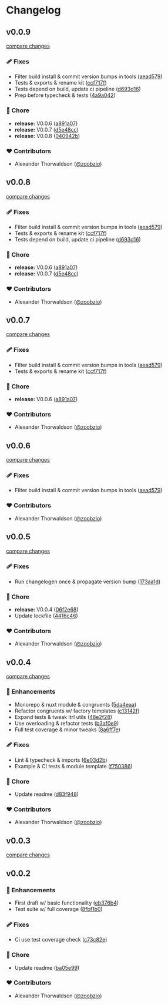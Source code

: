 # Changelog


## v0.0.9

[compare changes](https://github.com/zoobzio/ltrl/compare/v0.0.5...v0.0.9)

### 🩹 Fixes

- Filter build install & commit version bumps in tools ([aead579](https://github.com/zoobzio/ltrl/commit/aead579))
- Tests & exports & rename kit ([ccf717f](https://github.com/zoobzio/ltrl/commit/ccf717f))
- Tests depend on build, update ci pipeline ([d693d16](https://github.com/zoobzio/ltrl/commit/d693d16))
- Prep before typecheck & tests ([4a9a042](https://github.com/zoobzio/ltrl/commit/4a9a042))

### 🏡 Chore

- **release:** V0.0.6 ([a891a07](https://github.com/zoobzio/ltrl/commit/a891a07))
- **release:** V0.0.7 ([d5e48cc](https://github.com/zoobzio/ltrl/commit/d5e48cc))
- **release:** V0.0.8 ([040942b](https://github.com/zoobzio/ltrl/commit/040942b))

### ❤️ Contributors

- Alexander Thorwaldson ([@zoobzio](http://github.com/zoobzio))

## v0.0.8

[compare changes](https://github.com/zoobzio/ltrl/compare/v0.0.5...v0.0.8)

### 🩹 Fixes

- Filter build install & commit version bumps in tools ([aead579](https://github.com/zoobzio/ltrl/commit/aead579))
- Tests & exports & rename kit ([ccf717f](https://github.com/zoobzio/ltrl/commit/ccf717f))
- Tests depend on build, update ci pipeline ([d693d16](https://github.com/zoobzio/ltrl/commit/d693d16))

### 🏡 Chore

- **release:** V0.0.6 ([a891a07](https://github.com/zoobzio/ltrl/commit/a891a07))
- **release:** V0.0.7 ([d5e48cc](https://github.com/zoobzio/ltrl/commit/d5e48cc))

### ❤️ Contributors

- Alexander Thorwaldson ([@zoobzio](http://github.com/zoobzio))

## v0.0.7

[compare changes](https://github.com/zoobzio/ltrl/compare/v0.0.5...v0.0.7)

### 🩹 Fixes

- Filter build install & commit version bumps in tools ([aead579](https://github.com/zoobzio/ltrl/commit/aead579))
- Tests & exports & rename kit ([ccf717f](https://github.com/zoobzio/ltrl/commit/ccf717f))

### 🏡 Chore

- **release:** V0.0.6 ([a891a07](https://github.com/zoobzio/ltrl/commit/a891a07))

### ❤️ Contributors

- Alexander Thorwaldson ([@zoobzio](http://github.com/zoobzio))

## v0.0.6

[compare changes](https://github.com/zoobzio/ltrl/compare/v0.0.5...v0.0.6)

### 🩹 Fixes

- Filter build install & commit version bumps in tools ([aead579](https://github.com/zoobzio/ltrl/commit/aead579))

### ❤️ Contributors

- Alexander Thorwaldson ([@zoobzio](http://github.com/zoobzio))

## v0.0.5

[compare changes](https://github.com/zoobzio/ltrl/compare/v0.0.4...v0.0.5)

### 🩹 Fixes

- Run changelogen once & propagate version bump ([173aa1d](https://github.com/zoobzio/ltrl/commit/173aa1d))

### 🏡 Chore

- **release:** V0.0.4 ([06f2e68](https://github.com/zoobzio/ltrl/commit/06f2e68))
- Update lockfile ([4416c46](https://github.com/zoobzio/ltrl/commit/4416c46))

### ❤️ Contributors

- Alexander Thorwaldson ([@zoobzio](http://github.com/zoobzio))

## v0.0.4

[compare changes](https://github.com/zoobzio/ltrl/compare/v0.0.3...v0.0.4)

### 🚀 Enhancements

- Monorepo & nuxt module & congruents ([5da4eaa](https://github.com/zoobzio/ltrl/commit/5da4eaa))
- Refactor congruents w/ factory templates ([c13142f](https://github.com/zoobzio/ltrl/commit/c13142f))
- Expand tests & tweak ltrl utils ([48e2f28](https://github.com/zoobzio/ltrl/commit/48e2f28))
- Use overloading & refactor tests ([b3af0e9](https://github.com/zoobzio/ltrl/commit/b3af0e9))
- Full test coverage & minor tweaks ([8a6ff7e](https://github.com/zoobzio/ltrl/commit/8a6ff7e))

### 🩹 Fixes

- Lint & typecheck & imports ([6e03d2b](https://github.com/zoobzio/ltrl/commit/6e03d2b))
- Example & CI tests & module template ([f750386](https://github.com/zoobzio/ltrl/commit/f750386))

### 🏡 Chore

- Update readme ([d83f948](https://github.com/zoobzio/ltrl/commit/d83f948))

### ❤️ Contributors

- Alexander Thorwaldson ([@zoobzio](http://github.com/zoobzio))

## v0.0.3

[compare changes](https://github.com/zoobzio/ltrl/compare/v0.0.2...v0.0.3)

## v0.0.2


### 🚀 Enhancements

- First draft w/ basic functionality ([eb376b4](https://github.com/zoobzio/ltrl/commit/eb376b4))
- Test suite w/ full coverage ([8fbf1b0](https://github.com/zoobzio/ltrl/commit/8fbf1b0))

### 🩹 Fixes

- Ci use test coverage check ([c73c82e](https://github.com/zoobzio/ltrl/commit/c73c82e))

### 🏡 Chore

- Update readme ([ba05e99](https://github.com/zoobzio/ltrl/commit/ba05e99))

### ❤️ Contributors

- Alexander Thorwaldson ([@zoobzio](http://github.com/zoobzio))

